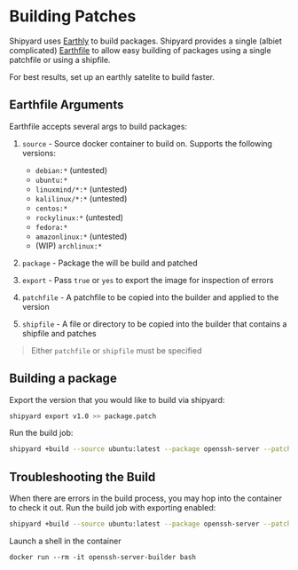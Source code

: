 # Building Patches

Shipyard uses [Earthly](https://earthly.dev) to build packages. Shipyard provides a single (albiet complicated) [Earthfile](../Earthfile) to allow easy building of packages using a single patchfile or using a shipfile.

For best results, set up an earthly satelite to build faster.

## Earthfile Arguments

Earthfile accepts several args to build packages:

1. `source` - Source docker container to build on. Supports the following versions:
    - `debian:*` (untested)
    - `ubuntu:*`
    - `linuxmind/*:*` (untested)
    - `kalilinux/*:*` (untested)
    - `centos:*`
    - `rockylinux:*` (untested)
    - `fedora:*`
    - `amazonlinux:*` (untested)
    - (WIP) `archlinux:*`

1. `package` - Package the will be build and patched
1. `export` - Pass `true` or `yes` to export the image for inspection of errors
1. `patchfile` - A patchfile to be copied into the builder and applied to the version
1. `shipfile` - A file or directory to be copied into the builder that contains a shipfile and patches

> Either `patchfile` or `shipfile` must be specified

## Building a package

Export the version that you would like to build via shipyard:

```bash
shipyard export v1.0 >> package.patch
```

Run the build job:
```bash
shipyard +build --source ubuntu:latest --package openssh-server --patchfile package.patch
```


## Troubleshooting the Build
When there are errors in the build process, you may hop into the container to check it out. Run the build job with exporting enabled:
```bash
shipyard +build --source ubuntu:latest --package openssh-server --patchfile package.patch --export true
```

Launch a shell in the container
```
docker run --rm -it openssh-server-builder bash
```
